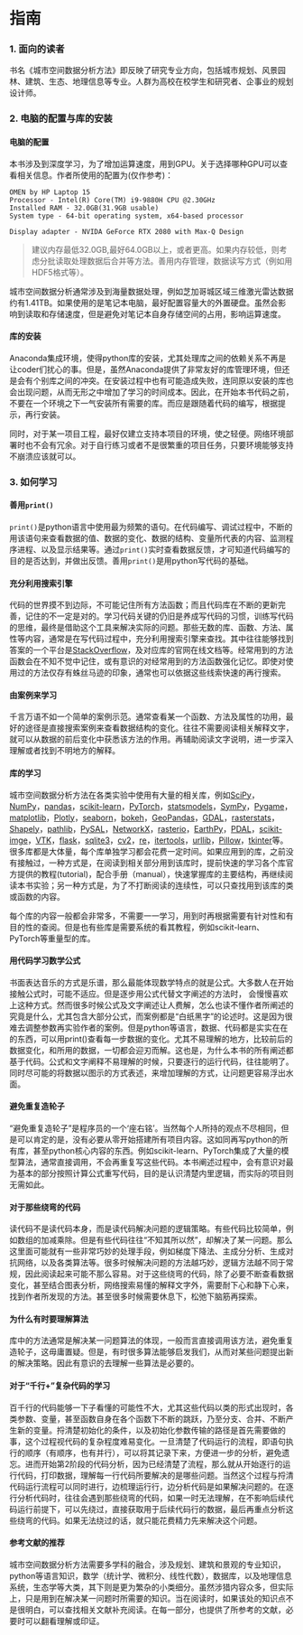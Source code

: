 # 指南

### 1. 面向的读者
书名《城市空间数据分析方法》即反映了研究专业方向，包括城市规划、风景园林、建筑、生态、地理信息等专业。人群为高校在校学生和研究者、企事业的规划设计师。

### 2. 电脑的配置与库的安装

#### 电脑的配置
本书涉及到深度学习，为了增加运算速度，用到GPU。关于选择哪种GPU可以查看相关信息。作者所使用的配置为(仅作参考)：
```
OMEN by HP Laptop 15
Processor - Intel(R) Core(TM) i9-9880H CPU @2.30GHz 
Installed RAM - 32.0GB(31.9GB usable)
System type - 64-bit operating system, x64-based processor

Display adapter - NVIDA GeForce RTX 2080 with Max-Q Design
```

> 建议内存最低32.0GB,最好64.0GB以上，或者更高。如果内存较低，则考虑分批读取处理数据后合并等方法。善用内存管理，数据读写方式（例如用HDF5格式等）。

城市空间数据分析通常涉及到海量数据处理，例如芝加哥城区域三维激光雷达数据约有1.41TB。如果使用的是笔记本电脑，最好配置容量大的外置硬盘。虽然会影响到读取和存储速度，但是避免对笔记本自身存储空间的占用，影响运算速度。

#### 库的安装
Anaconda集成环境，使得python库的安装，尤其处理库之间的依赖关系不再是让coder们扰心的事。但是，虽然Anaconda提供了非常友好的库管理环境，但还是会有个别库之间的冲突。在安装过程中也有可能造成失败，连同原以安装的库也会出现问题，从而无形之中增加了学习的时间成本。因此，在开始本书代码之前，不要在一个环境之下一气安装所有需要的库。而应是跟随着代码的编写，根据提示，再行安装。

同时，对于某一项目工程，最好仅建立支持本项目的环境，使之轻便。网络环境部署时也不会有冗余。对于自行练习或者不是很繁重的项目任务，只要环境能够支持不崩溃应该就可以。


### 3. 如何学习

#### 善用`print()`
`print()`是python语言中使用最为频繁的语句。在代码编写、调试过程中，不断的用该语句来查看数据的值、数据的变化、数据的结构、变量所代表的内容、监测程序进程、以及显示结果等。通过`print()`实时查看数据反馈，才可知道代码编写的目的是否达到，并做出反馈。善用`print()`是用python写代码的基础。

#### 充分利用搜索引擎
代码的世界摸不到边际，不可能记住所有方法函数；而且代码库在不断的更新完善，记住的不一定是对的。学习代码关键的仍旧是养成写代码的习惯，训练写代码的思维，最终是借助这个工具来解决实际的问题。那些无数的库、函数、方法、属性等内容，通常是在写代码过程中，充分利用搜索引擎来查找。其中往往能够找到答案的一个平台是[StackOverflow](https://stackoverflow.com/)，及对应库的官网在线文档等。经常用到的方法函数会在不知不觉中记住，或有意识的对经常用到的方法函数强化记忆。即使对使用过的方法仅存有蛛丝马迹的印象，通常也可以依据这些线索快速的再行搜索。

#### 由案例来学习
千言万语不如一个简单的案例示范。通常查看某一个函数、方法及属性的功用，最好的途径是直接搜索案例来查看数据结构的变化。往往不需要阅读相关解释文字，就可以从数据的前后变化中获悉该方法的作用。再辅助阅读文字说明，进一步深入理解或者找到不明地方的解释。

#### 库的学习
城市空间数据分析方法在各类实验中使用有大量的相关库，例如[SciPy](https://www.scipy.org/)，[NumPy](https://numpy.org/)，[pandas](https://pandas.pydata.org/)，[scikit-learn](https://scikit-learn.org/stable/)，[PyTorch](https://pytorch.org/)，[statsmodels](https://www.statsmodels.org/stable/index.html)，[SymPy](https://www.sympy.org/en/index.html)，[Pygame](https://www.pygame.org/news)，[matplotlib](https://matplotlib.org/)，[Plotly](https://plotly.com/)，[seaborn](https://seaborn.pydata.org/)，[bokeh](https://docs.bokeh.org/en/latest/index.html)，[GeoPandas](https://geopandas.org/)，[GDAL](https://gdal.org/)，[rasterstats](https://pythonhosted.org/rasterstats/)，[Shapely](https://shapely.readthedocs.io/en/latest/manual.html)，[pathlib](https://docs.python.org/3/library/pathlib.html)，[PySAL](https://pysal.org/)，[NetworkX](https://networkx.github.io/)，[rasterio](https://rasterio.readthedocs.io/en/latest/)，[EarthPy](https://earthpy.readthedocs.io/en/latest/)，[PDAL](https://pdal.io/)，[scikit-imge](https://scikit-image.org/)，[VTK](https://vtk.org/)，[flask](https://flask.palletsprojects.com/en/1.1.x/)，[sqlite3](https://docs.python.org/3/library/sqlite3.html)，[cv2](https://opencv-python-tutroals.readthedocs.io/en/latest/py_tutorials/py_gui/py_image_display/py_image_display.html)，[re](https://docs.python.org/3/library/re.html)，[itertools](https://docs.python.org/3/library/itertools.html)，[urllib](https://docs.python.org/3/library/urllib.html)，[Pillow](https://python-pillow.org/)，[tkinter](https://docs.python.org/3/library/tkinter.html)等。很多库都是大体量，每个库单独学习都会花费一定时间。如果应用到的库，之前没有接触过，一种方式是，在阅读到相关部分用到该库时，提前快速的学习各个库官方提供的教程(tutorial)，配合手册（manual），快速掌握库的主要结构，再继续阅读本书实验；另一种方式是，为了不打断阅读的连续性，可以只查找用到该库的类或函数的内容。

每个库的内容一般都会非常多，不需要一一学习，用到时再根据需要有针对性和有目的性的查阅。但是也有些库是需要系统的看其教程，例如scikit-learn、PyTorch等重量型的库。

#### 用代码学习数学公式
书面表达音乐的方式是乐谱，那么最能体现数学特点的就是公式。大多数人在开始接触公式时，可能不适应。但是逐步用公式代替文字阐述的方法时， 会慢慢喜欢上这种方式。然而很多时候公式及文字阐述让人费解，怎么也读不懂作者所阐述的究竟是什么，尤其包含大部分公式，而案例都是“白纸黑字”的论述时。这是因为很难去调整参数再实验作者的案例。但是python等语言，数据、代码都是实实在在的东西，可以用print()查看每一步数据的变化。尤其不易理解的地方，比较前后的数据变化，和所用的数据，一切都会迎刃而解。这也是，为什么本书的所有阐述都基于代码。公式和文字阐释不易理解的时候，只要逐行的运行代码，往往能明了。同时尽可能的将数据以图示的方式表述，来增加理解的方式，让问题更容易浮出水面。


#### 避免重复造轮子
“避免重复造轮子”是程序员的一个‘座右铭’。当然每个人所持的观点不尽相同，但是可以肯定的是，没有必要从零开始搭建所有项目内容。这如同再写python的所有库，甚至python核心内容的东西。例如scikit-learn、PyTorch集成了大量的模型算法，通常直接调用，不会再重复写这些代码。本书阐述过程中，会有意识对最为基本的部分按照计算公式重写代码，目的是认识清楚内里逻辑，而实际的项目则无需如此。

#### 对于那些绕弯的代码
读代码不是读代码本身，而是读代码解决问题的逻辑策略。有些代码比较简单，例如数组的加减乘除。但是有些代码往往“不知其所以然”，却解决了某一问题。那么这里面可能就有一些非常巧妙的处理手段，例如梯度下降法、主成分分析、生成对抗网络，以及各类算法等。很多时候解决问题的方法越巧妙，逻辑方法越不同于常规，因此阅读起来可能不那么容易。对于这些绕弯的代码，除了必要不断查看数据变化，甚至结合图表分析，网络搜索易懂的解释文字外，需要耐下心和静下心来，找到作者所发现的方法。甚至很多时候需要休息下，松弛下脑筋再探索。

#### 为什么有时要理解算法
库中的方法通常是解决某一问题算法的体现，一般而言直接调用该方法，避免重复造轮子，这毋庸置疑。但是，有时很多算法能够启发我们，从而对某些问题提出新的解决策略。因此有意识的去理解一些算法是必要的。

#### 对于“千行+”复杂代码的学习
百千行的代码能够一下子看懂的可能性不大，尤其这些代码以类的形式出现时，各类参数、变量，甚至函数自身在各个函数下不断的跳跃，乃至分支、合并、不断产生新的变量。捋清楚初始化的条件，以及初始化参数传输的路径是首先需要做的事，这个过程视代码的复杂程度难易变化。一旦清楚了代码运行的流程，即语句执行的顺序（有顺序，也有并行），可以将其记录下来，方便进一步的分析，避免遗忘。进而开始第2阶段的代码分析，因为已经清楚了流程，那么就从开始逐行的运行代码，打印数据，理解每一行代码所要解决的是哪些问题。当然这个过程与捋清代码运行流程可以同时进行，边梳理运行行，边分析代码是如果解决问题的。在逐行分析代码时，往往会遇到那些绕弯的代码，如果一时无法理解，在不影响后续代码运行前提下，可以先绕过，直接获取用于后续代码行的数据，最后再重点分析这些绕弯的代码。如果无法绕过的话，就只能花费精力先来解决这个问题。

#### 参考文献的推荐
城市空间数据分析方法需要多学科的融合，涉及规划、建筑和景观的专业知识，python等语言知识，数学（统计学、微积分、线性代数），数据库，以及地理信息系统，生态学等大类，其下则是更为繁杂的小类细分。虽然涉猎内容众多，但实际上，只是用到在解决某一问题时所需要的知识。当在阅读时，如果该处的知识点不是很明白，可以查找相关文献补充阅读。在每一部分，也提供了所参考的文献，必要时可以翻看理解或印证。


